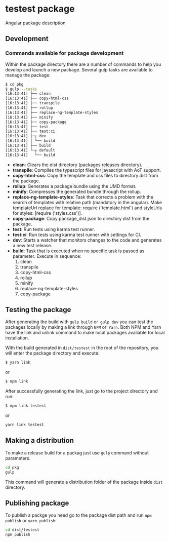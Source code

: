 # testest package

Angular package description

## Development

### Commands available for package development

Within the package directory there are a number of commands to help you develop and launch a new package. 
Several gulp tasks are available to manage the package:

```bash
$ cd pkg
$ gulp --tasks
[16:13:41] ├── clean
[16:13:41] ├── copy-html-css
[16:13:41] ├── transpile
[16:13:41] ├── rollup
[16:13:41] ├── replace-ng-template-styles
[16:13:41] ├── minify
[16:13:41] ├── copy-package
[16:13:41] ├── test
[16:13:41] ├── test:ci
[16:13:41] ├─┬ dev
[16:13:41] │ └── build
[16:13:41] ├── build
[16:13:41] └─┬ default
[16:13:41]   └── build
```

- **clean**: Clears the dist directory (packages releases directory).
- **transpile**: Compiles the typescript files for javascript with AoT support.
- **copy-html-css**: Copy the template and css files to directory dist from the package.
- **rollup**: Generates a package bundle using the UMD format.
- **minify**: Compresses the generated bundle through the rollup.
- **replace-ng-template-styles**: Task that corrects a problem with the search of templates with relative path (mandatory in the angular). Make templateUrl replace for template: require ('template.html') and styleUrls for styles: [require ('styles.css')].
- **copy-package**: Copy package_dist.json to directory dist from the package.
- **test**: Run tests using karma test runner.
- **test:ci**: Run tests using karma test runner with settings for CI.
- **dev**: Starts a watcher that monitors changes to the code and generates a new test release.
- **build**: Task that is executed when no specific task is passed as parameter. Execute in sequence:
    1. clean
    2. transpile 
    3. copy-html-css
    4. rollup
    5. minify 
    6. replace-ng-template-styles
    7. copy-package

## Testing the package

After generating the build with `gulp build` or` gulp dev` you can test the packages locally by making a link through `NPM` or` Yarn`. Both NPM and Yarn have the link and unlink command to make local packages available for local installation.

With the build generated in `dist/testest` in the root of the repository, you will enter the package directory and execute:

```bash
$ yarn link
```

or 

```bash
$ npm link
```

After successfully generating the link, just go to the project directory and run:

```bash
$ npm link testest
```

or 

```bash
yarn link testest
```

## Making a distribution

To make a release build for a packag just use ```gulp``` command without parameters.

```bash
cd pkg
gulp
```

This command will generate a distribution folder of the package inside ```dist``` directory.

## Publishing package

To publish a packge you need go to the package dist path and run ```npm publish``` or ```yarn publish```:

```bash
cd dist/testest
npm publish
```
